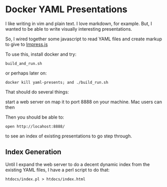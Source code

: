 Docker YAML Presentations
=========================

I like writing in vim and plain text.  I love markdown, for example.
But, I wanted to be able to write visually interesting presentations.

So, I wired together some javascript to read YAML files and create markup to give to [Impress.js](https://github.com/impress/impress.js/blob/master/index.html)

To use this, install docker and try:

    build_and_run.sh

or perhaps later on:

    docker kill yaml-presents; and ./build_run.sh

That should do several things:

start a web server on map it to port 8888 on your machine.  Mac users can then

Then you should be able to:

    open http://locahost:8888/

to see an index of existing presentations to go step through.

Index Generation
----------------

Until I expand the web server to do a decent dynamic index from the existing YAML files, I have a perl script to do that:

    htdocs/index.pl > htdocs/index.html

